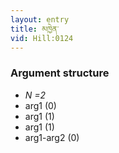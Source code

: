 ```yaml
---
layout: entry
title: མཁྱེན་
vid: Hill:0124
---
```

### Argument structure
* _N =2_
* arg1 (0)
* arg1 (1)
* arg1 (1)
* arg1-arg2 (0)

